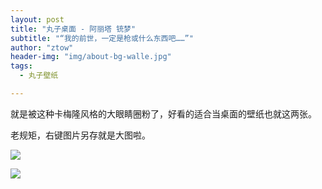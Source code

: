 ```yaml
---
layout: post
title: "丸子桌面 - 阿丽塔 铳梦"
subtitle: "“我的前世，一定是枪或什么东西吧……”"
author: "ztow"
header-img: "img/about-bg-walle.jpg"
tags:
  - 丸子壁纸

---
```


就是被这种卡梅隆风格的大眼睛圈粉了，好看的适合当桌面的壁纸也就这两张。

老规矩，右键图片另存就是大图啦。

![][image-1]

![][image-2]

[image-1]:	/wzdesktop/post-img-Alita1.jpg
[image-2]:	/wzdesktop/post-img-Alita2.jpg